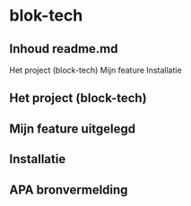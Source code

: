 # blok-tech

## Inhoud readme.md
Het project (block-tech)
Mijn feature
Installatie



## Het project (block-tech)




## Mijn feature uitgelegd

## Installatie

## APA bronvermelding









